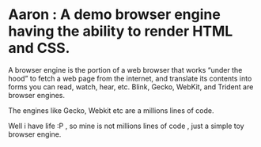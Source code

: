 Aaron : A demo browser engine having the ability to render HTML and CSS.
========================================================================

A browser engine is the portion of a web browser that works “under the hood” to fetch a web page from the internet, and translate its contents into forms you can read, watch, hear, etc. Blink, Gecko, WebKit, and Trident are browser engines. 

The engines like Gecko, Webkit etc are a millions lines of code.

Well i have life :P , so mine is not millions lines of code , just a simple toy browser engine.

